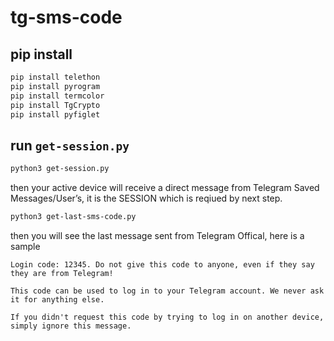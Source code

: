 # tg-sms-code

## pip install

```sh
pip install telethon
pip install pyrogram
pip install termcolor
pip install TgCrypto
pip install pyfiglet
```

## run `get-session.py`

```sh
python3 get-session.py
```

then your active device will receive a direct message from Telegram Saved Messages/User’s, it is the SESSION which is reqiued by next step.

```sh
python3 get-last-sms-code.py
```

then you will see the last message sent from Telegram Offical, here is a sample

```text
Login code: 12345. Do not give this code to anyone, even if they say they are from Telegram!

This code can be used to log in to your Telegram account. We never ask it for anything else.

If you didn't request this code by trying to log in on another device, simply ignore this message.
```